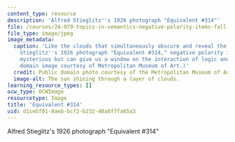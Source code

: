 ```yaml
---
content_type: resource
description: 'Alfred Stieglitz''s 1926 photograph "Equivalent #314"'
file: /courses/24-979-topics-in-semantics-negative-polarity-items-fall-2018/d1cebf018aebbcf2b23248a8f7fa65a3_24-979f18.jpg
file_type: image/jpeg
image_metadata:
  caption: 'Like the clouds that simultaneously obscure and reveal the sun in Alfred
    Stieglitz''s 1926 photograph "Equivalent #314," negative polarity items may appear
    mysterious but can give us a window on the interaction of logic and grammar. (Public
    domain image courtesy of Metropolitan Museum of Art.)'
  credit: Public domain photo courtesy of the Metropolitan Museum of Art.
  image-alt: The sun shining through a layer of clouds.
learning_resource_types: []
ocw_type: OCWImage
resourcetype: Image
title: 'Equivalent #314'
uid: d1cebf01-8aeb-bcf2-b232-48a8f7fa65a3
---
```

Alfred Stieglitz's 1926 photograph "Equivalent #314"

